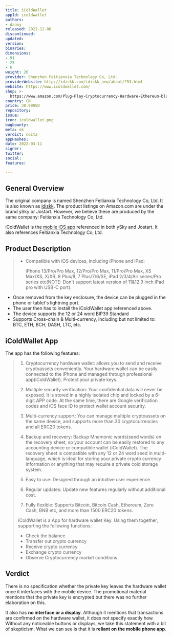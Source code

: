 ```yaml
---
title: iColdWallet
appId: icoldwallet
authors:
- danny
released: 2021-12-06
discontinued: 
updated: 
version: 
binaries: 
dimensions:
- 91
- 25
- 6
weight: 26
provider: Shenzhen Feitianxia Technology Co, Ltd.
providerWebsite: http://idiskk.com/idiskk_new/about/?53.html
website: https://www.icoldwallet.com/
shop: >-
  https://www.amazon.com/Plug-Play-Cryptocurrency-Hardware-Ethereum-bluetooth/dp/B09MQ8CWJ9/
country: CN
price: 38.99USD
repository: 
issue: 
icon: icoldwallet.png
bugbounty: 
meta: ok
verdict: noita
appHashes: 
date: 2022-03-11
signer: 
twitter: 
social: 
features: 

---
```


## General Overview 

The original company is named Shenzhen Feitianxia Technology Co, Ltd. It is also known as [idiskk](http://idiskk.com/idiskk_new/about/?53.html). The product listings on Amazon.com are under the brand ySky or Jostart. However, we believe these are produced by the same company: Feitianxia Technology Co, Ltd. 

iColdWallet is the [mobile iOS app](https://apps.apple.com/nz/app/icoldwallet/id1585595473) referenced in both ySky and Jostart. It also references Feitianxia Technology Co, Ltd.

## Product Description 

> - Compatible with iOS devices, including iPhone and iPad: 
>
>   iPhone 13/Pro/Pro Max, 12/Pro/Pro Max, 11/Pro/Pro Max, XS Max/XS, X/XR, 8 Plus/8, 7 Plus/7/6/SE, iPad 2/3/4/Air series/Pro series etc(NOTE: Don't support latest version of 11&12.9 inch iPad pro with USB-C port).

- Once removed from the key enclosure, the device can be plugged in the phone or tablet's lightning port. 
- The user then has to install the iColdWallet app referenced above.
- The device supports the 12 or 24 word BIP39 Standard
- Supports Cross-chain & Multi-currency, including but not limited to: BTC, ETH, BCH, DASH, LTC, etc.

## iColdWallet App 

The app has the following features: 

>1. Cryptocurrency hardware wallet: allows you to send and receive cryptoassets conveniently. Your hardware wallet can be easily connected to the iPhone and managed through professional app(iColdWallet). Protect your private keys.
>
>2. Multiple security verification: Your confidential data will never be exposed. It is stored in a highly isolated chip and locked by a 6-digit APP code. At the same time, there are Google verification codes and iOS face ID to protect wallet account security.
>
>3. Multi-currency support: You can manage multiple cryptoassets on the same device, and supports more than 30 cryptocurrencies and all ERC20 tokens.
>
>4. Backup and recovery: Backup Mnemonic words(seed words) on the recovery sheet, so your account can be easily restored to any accounting device or compatible wallet (iColdWallet). The recovery sheet is compatible with any 12 or 24 word seed in multi-language, which is ideal for storing your private crypto currency information or anything that may require a private cold storage system.
>
>5. Easy to use: Designed through an intuitive user experience.
>
>6. Regular updates: Update new features regularly without additional cost.
>
>7. Fully flexible: Supports Bitcoin, Bitcoin Cash, Ethereum, Zero Cash, BNB etc, and more than 1500 ERC20 tokens.
>
>
>iColdWallet is a App for hardware wallet Key. Using them together, supporting the following functions:
>
> - Check the balance
> - Transfer out crypto currency
> - Receive crypto currency
> - Exchange crypto currency
> - Observe Cryptocurrency market conditions

## Verdict 

There is no specification whether the private key leaves the hardware wallet once it interfaces with the mobile device. The promotional material mentions that the private key is encrypted but there was no further elaboration on this. 

It also has **no interface or a display**. Although it mentions that transactions are confirmed on the hardware wallet, it does not specify exactly how. Without any noticeable buttons or displays, we take this statement with a bit of skepticism. What we can see is that it is **reliant on the mobile phone app**. 

